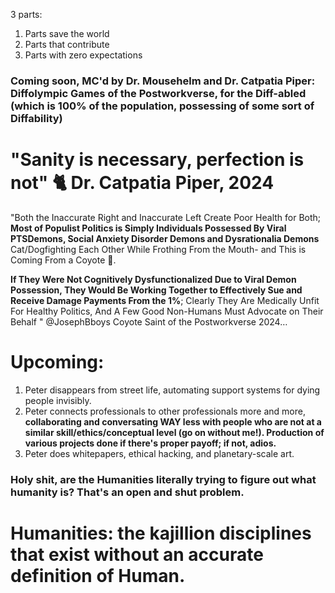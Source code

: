
3 parts:

1. Parts save the world
2. Parts that contribute
3. Parts with zero expectations








### Coming soon, MC'd by Dr. Mousehelm and Dr. Catpatia Piper: Diffolympic Games of the Postworkverse, for the Diff-abled (which is 100% of the population, possessing of some sort of Diffability)








# "Sanity is necessary, perfection is not" 🐈 Dr. Catpatia Piper,  2024









 "Both the Inaccurate Right and Inaccurate Left Create Poor Health for Both; **Most of Populist Politics is Simply Individuals Possessed By Viral PTSDemons, Social Anxiety Disorder Demons and Dysrationalia Demons** Cat/Dogfighting Each Other While Frothing From the Mouth- and This is Coming From a Coyote 🐺. 
 
 **If They Were Not Cognitively Dysfunctionalized Due to Viral Demon Possession, They Would Be Working Together to Effectively Sue and Receive Damage Payments From the 1%**; Clearly They Are Medically Unfit For Healthy Politics, And A Few Good Non-Humans Must Advocate on Their Behalf " @JosephBboys Coyote Saint of the Postworkverse 2024…





# Upcoming:

1. Peter disappears from street life, automating support systems for dying people invisibly.
2. Peter connects professionals to other professionals more and more, **collaborating and conversating WAY less with people who are not at a similar skill/ethics/conceptual level (go on without me!). Production of various projects done if there's proper payoff; if not, adios.**
3. Peter does whitepapers, ethical hacking, and planetary-scale art.






### Holy shit, are the Humanities literally trying to figure out what humanity is? That's an open and shut problem.






# Humanities: the kajillion disciplines that exist without an accurate definition of Human.











